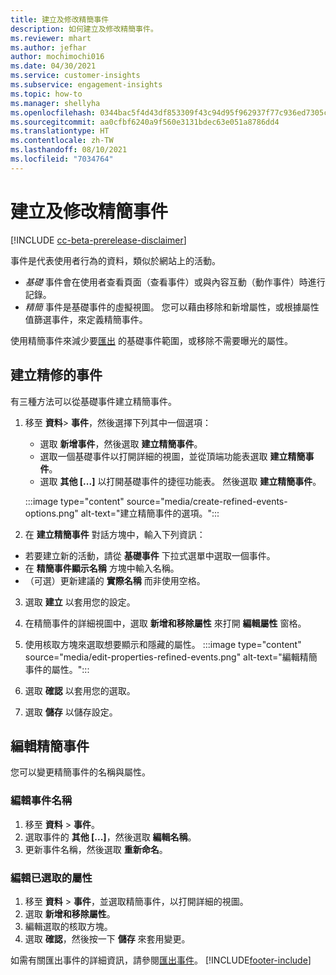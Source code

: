 ```yaml
---
title: 建立及修改精簡事件
description: 如何建立及修改精簡事件。
ms.reviewer: mhart
ms.author: jefhar
author: mochimochi016
ms.date: 04/30/2021
ms.service: customer-insights
ms.subservice: engagement-insights
ms.topic: how-to
ms.manager: shellyha
ms.openlocfilehash: 0344bac5f4d43df853309f43c94d95f962937f77c936ed7305c5de4a08835f04
ms.sourcegitcommit: aa0cfbf6240a9f560e3131bdec63e051a8786dd4
ms.translationtype: HT
ms.contentlocale: zh-TW
ms.lasthandoff: 08/10/2021
ms.locfileid: "7034764"
---
```

# <a name="create-and-modify-refined-events"></a>建立及修改精簡事件

[!INCLUDE [cc-beta-prerelease-disclaimer](includes/cc-beta-prerelease-disclaimer.md)]


事件是代表使用者行為的資料，類似於網站上的活動。

- *基礎* 事件會在使用者查看頁面（查看事件）或與內容互動（動作事件）時進行記錄。
- *精簡* 事件是基礎事件的虛擬視圖。 您可以藉由移除和新增屬性，或根據屬性值篩選事件，來定義精簡事件。

使用精簡事件來減少要[匯出](export-events.md) 的基礎事件範圍，或移除不需要曝光的屬性。

## <a name="create-refined-events"></a>建立精修的事件

有三種方法可以從基礎事件建立精簡事件。 

1. 移至 **資料**> **事件**，然後選擇下列其中一個選項：
    - 選取 **新增事件**，然後選取 **建立精簡事件**。
    - 選取一個基礎事件以打開詳細的視圖，並從頂端功能表選取 **建立精簡事件**。
    - 選取 **其他 [...]** 以打開基礎事件的捷徑功能表。 然後選取 **建立精簡事件**。
    
    :::image type="content" source="media/create-refined-events-options.png" alt-text="建立精簡事件的選項。":::

1. 在 **建立精簡事件** 對話方塊中，輸入下列資訊：

- 若要建立新的活動，請從 **基礎事件** 下拉式選單中選取一個事件。
- 在 **精簡事件顯示名稱** 方塊中輸入名稱。
- （可選）更新建議的 **實際名稱** 而非使用空格。

3. 選取 **建立** 以套用您的設定。

1. 在精簡事件的詳細視圖中，選取 **新增和移除屬性** 來打開 **編輯屬性** 窗格。 

1. 使用核取方塊來選取想要顯示和隱藏的屬性。 
   :::image type="content" source="media/edit-properties-refined-events.png" alt-text="編輯精簡事件的屬性。":::

1. 選取 **確認** 以套用您的選取。

1. 選取 **儲存** 以儲存設定。

## <a name="edit-refined-events"></a>編輯精簡事件

您可以變更精簡事件的名稱與屬性。

### <a name="edit-event-name"></a>編輯事件名稱

1. 移至 **資料** > **事件**。 
1. 選取事件的 **其他 [...]**，然後選取 **編輯名稱**。
1. 更新事件名稱，然後選取 **重新命名**。

### <a name="edit-selected-properties"></a>編輯已選取的屬性

1. 移至 **資料** > **事件**，並選取精簡事件，以打開詳細的視圖。
1. 選取 **新增和移除屬性**。 
1. 編輯選取的核取方塊。
1. 選取 **確認**，然後按一下 **儲存** 來套用變更。

如需有關匯出事件的詳細資訊，請參閱[匯出事件](export-events.md)。
[!INCLUDE[footer-include](../includes/footer-banner.md)]
